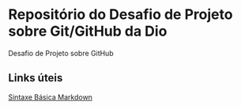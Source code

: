 # Repositório do Desafio de Projeto sobre Git/GitHub da Dio
Desafio de Projeto sobre GitHub


## Links úteis
[Sintaxe Básica Markdown](https://www.markdownguide.org/basic-syntax/)
